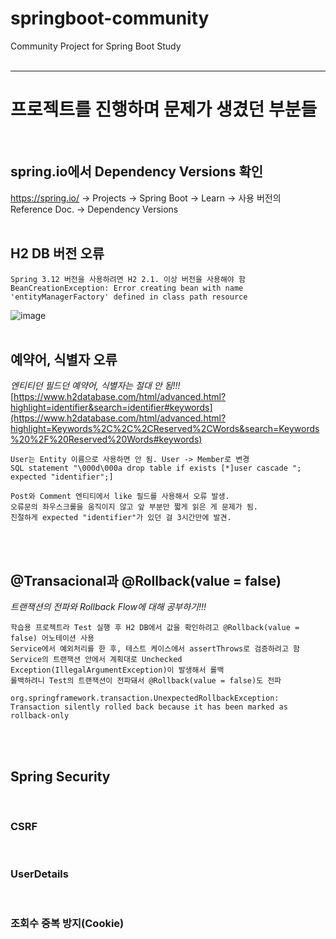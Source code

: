 # springboot-community
Community Project for Spring Boot Study
<br><br>

---

# 프로젝트를 진행하며 문제가 생겼던 부분들
<br>

## spring.io에서 Dependency Versions 확인
https://spring.io/ -> Projects -> Spring Boot -> Learn -> 사용 버전의 Reference Doc. -> Dependency Versions
<br> <br>

## H2 DB 버전 오류

    Spring 3.12 버전을 사용하려면 H2 2.1. 이상 버전을 사용해야 함
    BeanCreationException: Error creating bean with name 'entityManagerFactory' defined in class path resource
![image](https://github.com/JeongKiSeong/springboot-community/assets/80134129/b2eeaf71-8bc4-459c-bb10-5378bffdfa82)
<br> <br>

## 예약어, 식별자 오류
*엔티티던 필드던 예약어, 식별자는 절대 안 됨!!!*   
[https://www.h2database.com/html/advanced.html?highlight=identifier&search=identifier#keywords](https://www.h2database.com/html/advanced.html?highlight=Keywords%2C%2C%2CReserved%2CWords&search=Keywords%20%2F%20Reserved%20Words#keywords)

    User는 Entity 이름으로 사용하면 안 됨. User -> Member로 변경
    SQL statement "\000d\000a drop table if exists [*]user cascade "; expected "identifier";]

    Post와 Comment 엔티티에서 like 필드를 사용해서 오류 발생. 
    오류문의 좌우스크롤을 움직이지 않고 앞 부분만 짧게 읽은 게 문제가 됨.
    친절하게 expected "identifier"가 있던 걸 3시간만에 발견.
<br> <br>

## @Transacional과 @Rollback(value = false)
*트랜잭션의 전파와 Rollback Flow에 대해 공부하기!!!*

    학습용 프로젝트라 Test 실행 후 H2 DB에서 값을 확인하려고 @Rollback(value = false) 어노테이션 사용
    Service에서 예외처리를 한 후, 테스트 케이스에서 assertThrows로 검증하려고 함
    Service의 트랜잭션 안에서 계획대로 Unchecked Exception(IllegalArgumentException)이 발생해서 롤백
    롤백하려니 Test의 트랜잭션이 전파돼서 @Rollback(value = false)도 전파
    
    org.springframework.transaction.UnexpectedRollbackException: Transaction silently rolled back because it has been marked as rollback-only
<br><br>

## Spring Security
<br>

### CSRF
<br>

### UserDetails
<br>

### 조회수 중복 방지(Cookie)
<br>

